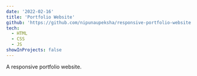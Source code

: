 ```yaml
---
date: '2022-02-16'
title: 'Portfolio Website'
github: 'https://github.com/nipunaupeksha/responsive-portfolio-website'
tech:
  - HTML
  - CSS
  - JS
showInProjects: false
---
```


A responsive portfolio website.